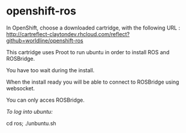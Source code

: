 openshift-ros
==========================

In OpenShift, choose a downloaded cartridge, with the following URL :
http://cartreflect-claytondev.rhcloud.com/reflect?github=worldline/openshift-ros

This cartridge uses Proot to run ubuntu in order to install ROS and ROSBridge. 

You have too wait during the install. 

When the install ready you will be able  to connect to ROSBridge using websocket.

You can only acces ROSBridge.


*To log into ubuntu:*

cd ros;
./unbuntu.sh
